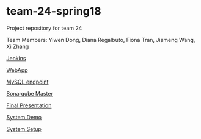 # team-24-spring18
Project repository for team 24

Team Members: 
Yiwen Dong, Diana Regalbuto, Fiona Tran, Jiameng Wang, Xi Zhang

[Jenkins](http://ec2-18-188-16-21.us-east-2.compute.amazonaws.com:8080/)

[WebApp](http://ec2-34-238-115-16.compute-1.amazonaws.com:8080/Home) 

[MySQL endpoint](http://ec2-34-238-115-16.compute-1.amazonaws.com:8080/api/movies)  

[Sonarqube Master](http://ec2-18-220-143-170.us-east-2.compute.amazonaws.com:9000/dashboard/index/edu.northeastern.cs4500:spoiled-tomatillos-24:master)

[Final Presentation](https://youtu.be/_ceWRrF0sPw)

[System Demo](https://www.youtube.com/watch?v=mwMiJ5z_8yU&feature=youtu.be)

[System Setup]()
